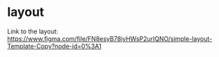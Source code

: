 # layout
Link to the layout: https://www.figma.com/file/FN8esyB78iyHWsP2urIQNO/simple-layout-Template-Copy?node-id=0%3A1
